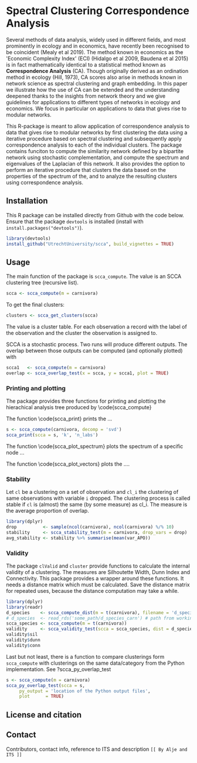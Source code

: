 # Spectral Clustering Correspondence Analysis

Several methods of data analysis, widely used in different fields, and most prominently in ecology and in economics,  have recently been recognised to be coincident (Mealy et al 2019). The method known in economics as the 'Economic Complexity Index' (ECI) (Hidalgo et al 2009, Baudena et al 2015) is in fact mathematically identical to a statistical method known as **Correspondence Analysis** (CA). Though originally derived as an ordination method in ecology (Hill, 1973), CA scores also arise in methods known in network science as spectral clustering and graph embedding. In this paper we illustrate how the use of CA can be extended and the understanding deepened thanks to the insights from network theory and we give guidelines for applications to different types of networks in ecology and economics. We focus in particular on applications to data that gives rise to modular networks.

This R-package is meant to allow application of correspondence analysis to data that gives rise to modular networks by first clustering the data using a iterative procedure based on spectral clustering and subsequently apply correspondence analysis to each of the individual clusters. The package contains funciton to compute the similarity network defined by a bipartite network using stochastic complementation, and compute the spectrum and eigenvalues of the Laplacian of this network. It also provides the option to perform an iterative procedure that clusters the data based on the properties of the spectrum of the, and to analyze the resulting clusters using correspondence analysis.

## Installation

This R package can be installed directly from Github with the code below. Ensure that the package `devtools` is installed (install with `install.packages("devtools")`).


``` R 
library(devtools)
install_github("UtrechtUniversity/scca", build_vignettes = TRUE)
```

## Usage

The main function of the package is `scca_compute`. The value is an SCCA clustering tree (recursive list).

``` R
scca <- scca_compute(m = carnivora)
```

To get the final clusters:

``` R
clusters <- scca_get_clusters(scca)
```

The value is a cluster table. For each observation a record with the label of the observation and the cluster the observation is assigned to.

SCCA is a stochastic process. Two runs will produce different outputs. The overlap between those outputs can be computed (and optionally plotted) with

``` R
scca1   <- scca_compute(m = carnivora)
overlap <- scca_overlap_test(x = scca, y = scca1, plot = TRUE)
```

### Printing and plotting

The package provides three functions for printing and plotting the hierachical analysis tree produced by \code{scca_compute}

The function \code{scca_print} prints the ...

``` R
s <- scca_compute(carnivora, decomp = 'svd')
scca_print(scca = s, 'k', 'n_labs')
```

The function \code{scca_plot_spectrum} plots the spectrum of a specific node ...

The function \code{scca_plot_vectors} plots the ....

### Stability

Let `cl` be a clustering on a set of observation and `cl_i` the clustering of same observations with variable `i` dropped. The clustering process is called stable if `cl` is (almost) the same (by some measure) as cl_i. The measure is the average proportion of overlap.

``` R
library(dplyr)
drop          <- sample(ncol(carnivora), ncol(carnivora) %/% 10)
stability     <- scca_stability_test(m = carnivora, drop_vars = drop)
avg_stability <- stability %>% summarise(mean(var_APO))
``` 
### Validity

The package `clValid` and `cluster` provide functions to calculate the internal validity of a clustering. The measures are Silhoutette Width, Dunn Index and Connectivity. This package provides a wrapper around these functions. It needs a distance matrix which must be calculated. Save the distance matrix for repeated uses, because the distance computation may take a while. 

``` R
library(dplyr)
library(readr)
d_species    <- scca_compute_dist(m = t(carnivora), filename = 'd_species')
# d_species  <- read_rds('some_path/d_species_carn') # path from working directory
scca_species <- scca_compute(m = t(carnivora))
validity     <- scca_validity_test(scca = scca_species, dist = d_species)
validity$sil
validity$dunn
validity$conn
```

Last but not least, there is a function to compare clusterings form `scca_compute` with clusterings on the same data/category from the Python implementation. See ?scca_py_overlap_test

``` R
s <- scca_compute(m = carnivora)
scca_py_overlap_test(scca = s, 
     py_output = 'location of the Python output files',
     plot      = TRUE)
```

## License and citation

## Contact

Contributors, contact info, reference to ITS and description `[[ By Alje and ITS ]]`


